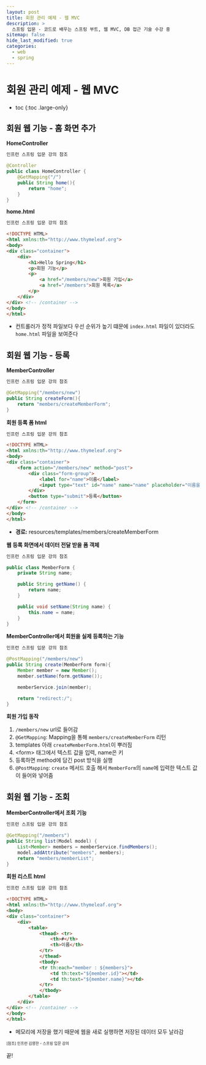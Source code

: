 ```yaml
---
layout: post
title: 회원 관리 예제 - 웹 MVC
description: >
  스프링 입문 - 코드로 배우는 스프링 부트, 웹 MVC, DB 접근 기술 수강 중
sitemap: false
hide_last_modified: true
categories:
  - web
  - spring
---
```


# 회원 관리 예제 - 웹 MVC

* toc
{:toc .large-only}

## 회원 웹 기능 - 홈 화면 추가

__HomeController__
```java
인프런 스프링 입문 강의 참조

@Controller
public class HomeController {
    @GetMapping("/")
    public String home(){
        return "home";
    }
}
```

__home.html__

```html
인프런 스프링 입문 강의 참조

<!DOCTYPE HTML>
<html xmlns:th="http://www.thymeleaf.org">
<body>
<div class="container">
    <div>
        <h1>Hello Spring</h1>
        <p>회원 기능</p>
        <p>
            <a href="/members/new">회원 가입</a>
            <a href="/members">회원 목록</a>
        </p>
    </div>
</div> <!-- /container -->
</body>
</html>
```
- 컨트롤러가 정적 파일보다 우선 순위가 높기 떄문에 `index.html` 파일이 있더라도 `home.html` 파일을 보여준다

## 회원 웹 기능 - 등록

__MemberController__

```java
인프런 스프링 입문 강의 참조

@GetMapping("/members/new")
public String createForm(){
    return "members/createMemberForm";
}
```

__회원 등록 폼 html__

```html
인프런 스프링 입문 강의 참조

<!DOCTYPE HTML>
<html xmlns:th="http://www.thymeleaf.org">
<body>
<div class="container">
    <form action="/members/new" method="post">
        <div class="form-group">
            <label for="name">이름</label>
            <input type="text" id="name" name="name" placeholder="이름을 입력하세요">
        </div>
        <button type="submit">등록</button>
    </form>
</div> <!-- /container -->
</body>
</html>
```
- __경로:__ resources/templates/members/createMemberForm

__웹 등록 화면에서 데이터 전달 받을 폼 객체__

```java
인프런 스프링 입문 강의 참조

public class MemberForm {
    private String name;

    public String getName() {
        return name;
    }

    public void setName(String name) {
        this.name = name;
    }
}
```

__MemberController에서 회원을 실제 등록하는 기능__


```java
인프런 스프링 입문 강의 참조

@PostMapping("/members/new")
public String create(MemberForm form){
    Member member = new Member();
    member.setName(form.getName());

    memberService.join(member);

    return "redirect:/";
}
```

__회원 가입 동작__
1. `/members/new` url로 들어감
2. `@GetMapping`: Mapping을 통해 `members/createMemberForm` 리턴 
3. templates 아래 `createMemberForm.html`이 뿌러짐
4. \<form> 태그에서 텍스트 값을 입력, name은 키
5. 등록하면 method에 담긴 post 방식을 실행
6. `@PostMapping`: `create` 메서드 호출 해서 `MemberForm`의 `name`에 입력한 텍스트 값이 들어와 넣어줌

## 회원 웹 기능 - 조회

__MemberController에서 조회 기능__

```java
인프런 스프링 입문 강의 참조

@GetMapping("/members")
public String list(Model model) {
    List<Member> members = memberService.findMembers();
    model.addAttribute("members", members);
    return "members/memberList";
}
```

__회원 리스트 html__

```html
인프런 스프링 입문 강의 참조

<!DOCTYPE HTML>
<html xmlns:th="http://www.thymeleaf.org">
<body>
<div class="container">
    <div>
        <table>
            <thead> <tr>
                <th>#</th>
                <th>이름</th>
            </tr>
            </thead>
            <tbody>
            <tr th:each="member : ${members}">
                <td th:text="${member.id}"></td>
                <td th:text="${member.name}"></td>
            </tr>
            </tbody>
        </table>
    </div>
</div> <!-- /container -->
</body>
</html>
```

- 메모리에 저장을 했기 때문에 웹을 새로 실행하면 저장된 데이터 모두 날라감

<span style="font-size:70%">[참조] 인프런 김영한 - 스프링 입문 강의</span>

끝!